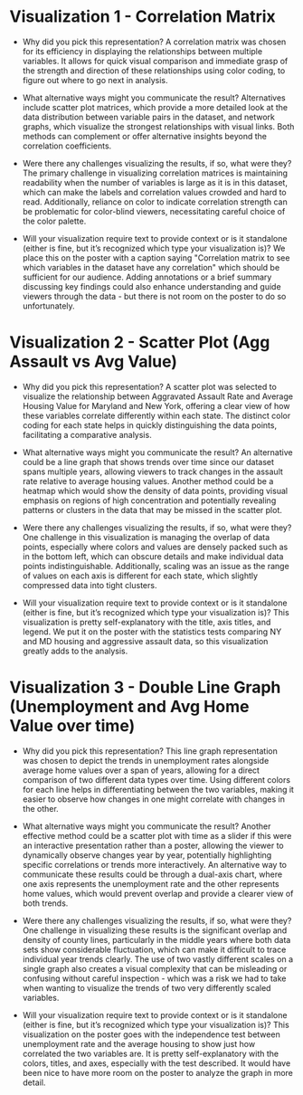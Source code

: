 # Visualization 1 - Correlation Matrix

- Why did you pick this representation? 
A correlation matrix was chosen for its efficiency in displaying the relationships between multiple variables. It allows for quick visual comparison and immediate grasp of the strength and direction of these relationships using color coding, to figure out where to go next in analysis.

- What alternative ways might you communicate the result? 
Alternatives include scatter plot matrices, which provide a more detailed look at the data distribution between variable pairs in the dataset, and network graphs, which visualize the strongest relationships with visual links. Both methods can complement or offer alternative insights beyond the correlation coefficients.

- Were there any challenges visualizing the results, if so, what were they? 
The primary challenge in visualizing correlation matrices is maintaining readability when the number of variables is large as it is in this dataset, which can make the labels and correlation values crowded and hard to read. Additionally, reliance on color to indicate correlation strength can be problematic for color-blind viewers, necessitating careful choice of the color palette.

- Will your visualization require text to provide context or is it standalone (either is fine, but it’s recognized which type your visualization is)?
We place this on the poster with a caption saying "Correlation matrix to see which variables in the dataset have any correlation" which should be sufficient for our audience. Adding annotations or a brief summary discussing key findings could also enhance understanding and guide viewers through the data - but there is not room on the poster to do so unfortunately.



# Visualization 2 - Scatter Plot (Agg Assault vs Avg Value)

- Why did you pick this representation? 
A scatter plot was selected to visualize the relationship between Aggravated Assault Rate and Average Housing Value for Maryland and New York, offering a clear view of how these variables correlate differently within each state. The distinct color coding for each state helps in quickly distinguishing the data points, facilitating a comparative analysis.

- What alternative ways might you communicate the result? 
An alternative could be a line graph that shows trends over time since our dataset spans multiple years, allowing viewers to track changes in the assault rate relative to average housing values. Another method could be a heatmap which would show the density of data points, providing visual emphasis on regions of high concentration and potentially revealing patterns or clusters in the data that may be missed in the scatter plot.

- Were there any challenges visualizing the results, if so, what were they? 
One challenge in this visualization is managing the overlap of data points, especially where colors and values are densely packed such as in the bottom left, which can obscure details and make individual data points indistinguishable. Additionally, scaling was an issue as the range of values on each axis is different for each state, which slightly compressed data into tight clusters.


- Will your visualization require text to provide context or is it standalone (either is fine, but it’s recognized which type your visualization is)?
This visualization is pretty self-explanatory with the title, axis titles, and legend. We put it on the poster with the statistics tests comparing NY and MD housing and aggressive assault data, so this visualization greatly adds to the analysis.


# Visualization 3 - Double Line Graph (Unemployment and Avg Home Value over time)

- Why did you pick this representation? 
This line graph representation was chosen to depict the trends in unemployment rates alongside average home values over a span of years, allowing for a direct comparison of two different data types over time. Using different colors for each line helps in differentiating between the two variables, making it easier to observe how changes in one might correlate with changes in the other.


- What alternative ways might you communicate the result? 
Another effective method could be a scatter plot with time as a slider if this were an interactive presentation rather than a poster, allowing the viewer to dynamically observe changes year by year, potentially highlighting specific correlations or trends more interactively. An alternative way to communicate these results could be through a dual-axis chart, where one axis represents the unemployment rate and the other represents home values, which would prevent overlap and provide a clearer view of both trends. 


- Were there any challenges visualizing the results, if so, what were they? 
One challenge in visualizing these results is the significant overlap and density of county lines, particularly in the middle years where both data sets show considerable fluctuation, which can make it difficult to trace individual year trends clearly. The use of two vastly different scales on a single graph also creates a visual complexity that can be misleading or confusing without careful inspection - which was a risk we had to take when wanting to visualize the trends of two very differently scaled variables.


- Will your visualization require text to provide context or is it standalone (either is fine, but it’s recognized which type your visualization is)?
This visualization on the poster goes with the independence test between unemployment rate and the average housing to show just how correlated the two variables are. It is pretty self-explanatory with the colors, titles, and axes, especially with the test described. It would have been nice to have more room on the poster to analyze the graph in more detail.